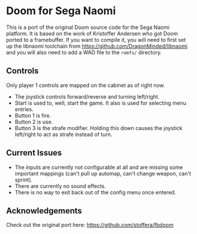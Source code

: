 # Doom for Sega Naomi

This is a port of the original Doom source code for the Sega Naomi platform. It is based on the work of
Kristoffer Andersen who got Doom ported to a framebuffer. If you want to compile it, you will need to
first set up the libnaomi toolchain from https://github.com/DragonMinded/libnaomi and you will also need
to add a WAD file to the `romfs/` directory.

## Controls

Only player 1 controls are mapped on the cabinet as of right now.

* The joystick controls forward/reverse and turning left/right.
* Start is used to, well, start the game. It also is used for selecting menu entries.
* Button 1 is fire.
* Button 2 is use.
* Button 3 is the strafe modifier. Holding this down causes the joystick left/right to act as strafe instead of turn.

## Current Issues

* The inputs are currently not configurable at all and are missing some important mappings (can't pull up automap, can't change weapon, can't sprint).
* There are currently no sound effects.
* There is no way to exit back out of the config menu once entered.

## Acknowledgements

Check out the original port here: https://github.com/stoffera/fbdoom
